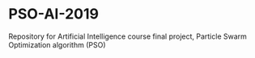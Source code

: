 # PSO-AI-2019
Repository for Artificial Intelligence course final project, Particle Swarm Optimization algorithm (PSO)
